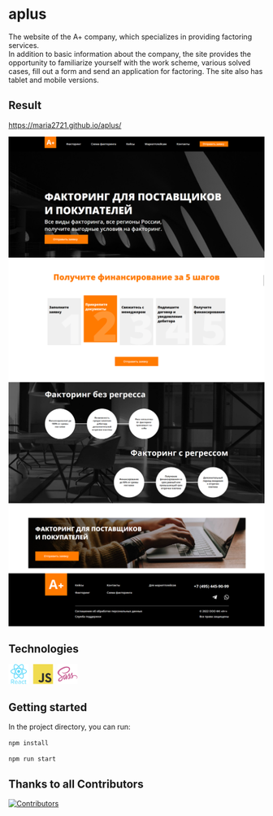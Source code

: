# aplus

<p>The website of the A+ company, which specializes in providing factoring services.<br/>In addition to basic information about the company, the site provides the opportunity to familiarize yourself with the work scheme, various solved cases, fill out a form and send an application for factoring. The site also has tablet and mobile versions.</p>

## Result

https://maria2721.github.io/aplus/

<img src="src/assets/imgs/aplus_preview.png" alt="preview" title="preview"/>
<img src="src/assets/imgs/aplus_steps.png" alt="steps" title="steps"/>
<img src="src/assets/imgs/aplus_regression.png" alt="regression" title="regression"/>
<img src="src/assets/imgs/aplus_footer.png" alt="footer" title="footer"/>

## Technologies

<div>
<img src="https://github.com/devicons/devicon/blob/master/icons/react/react-original-wordmark.svg" title="React" alt="React" width="40" height="40"/>&nbsp;
<img src="https://github.com/devicons/devicon/blob/master/icons/javascript/javascript-original.svg" title="JavaScript" alt="JavaScript" width="40" height="40"/>&nbsp;
<img src="https://github.com/devicons/devicon/blob/master/icons/sass/sass-original.svg" title="SASS" alt="SASS" width="40" height="40"/>
</div>

## Getting started

<p>In the project directory, you can run:

`npm install`

`npm run start`

</p>

## Thanks to all Contributors

[![Contributors](https://contrib.rocks/image?repo=Maria2721/aplus)](https://github.com/Maria2721/aplus/graphs/contributors)
